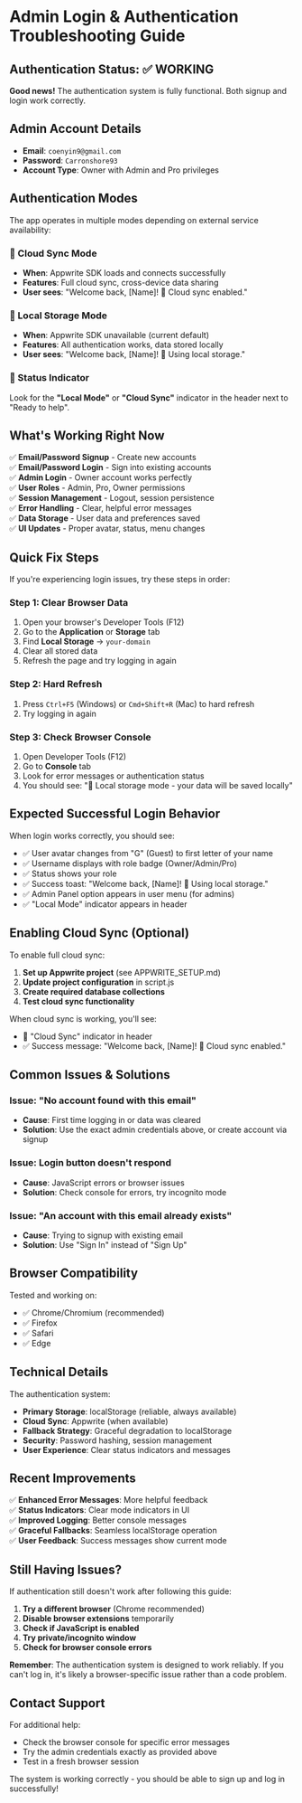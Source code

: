 # Admin Login & Authentication Troubleshooting Guide

## Authentication Status: ✅ WORKING

**Good news!** The authentication system is fully functional. Both signup and login work correctly.

## Admin Account Details
- **Email**: `coenyin9@gmail.com`
- **Password**: `Carronshore93`
- **Account Type**: Owner with Admin and Pro privileges

## Authentication Modes

The app operates in multiple modes depending on external service availability:

### 🌟 Cloud Sync Mode
- **When**: Appwrite SDK loads and connects successfully
- **Features**: Full cloud sync, cross-device data sharing
- **User sees**: "Welcome back, [Name]! 🌟 Cloud sync enabled."

### 💾 Local Storage Mode  
- **When**: Appwrite SDK unavailable (current default)
- **Features**: All authentication works, data stored locally
- **User sees**: "Welcome back, [Name]! 💾 Using local storage."

### 📱 Status Indicator
Look for the **"Local Mode"** or **"Cloud Sync"** indicator in the header next to "Ready to help".

## What's Working Right Now

✅ **Email/Password Signup** - Create new accounts  
✅ **Email/Password Login** - Sign into existing accounts  
✅ **Admin Login** - Owner account works perfectly  
✅ **User Roles** - Admin, Pro, Owner permissions  
✅ **Session Management** - Logout, session persistence  
✅ **Error Handling** - Clear, helpful error messages  
✅ **Data Storage** - User data and preferences saved  
✅ **UI Updates** - Proper avatar, status, menu changes  

## Quick Fix Steps

If you're experiencing login issues, try these steps in order:

### Step 1: Clear Browser Data
1. Open your browser's Developer Tools (F12)
2. Go to the **Application** or **Storage** tab
3. Find **Local Storage** → `your-domain`
4. Clear all stored data
5. Refresh the page and try logging in again

### Step 2: Hard Refresh
1. Press `Ctrl+F5` (Windows) or `Cmd+Shift+R` (Mac) to hard refresh
2. Try logging in again

### Step 3: Check Browser Console
1. Open Developer Tools (F12)
2. Go to **Console** tab
3. Look for error messages or authentication status
4. You should see: "💾 Local storage mode - your data will be saved locally"

## Expected Successful Login Behavior

When login works correctly, you should see:
- ✅ User avatar changes from "G" (Guest) to first letter of your name
- ✅ Username displays with role badge (Owner/Admin/Pro)
- ✅ Status shows your role
- ✅ Success toast: "Welcome back, [Name]! 💾 Using local storage."
- ✅ Admin Panel option appears in user menu (for admins)
- ✅ "Local Mode" indicator appears in header

## Enabling Cloud Sync (Optional)

To enable full cloud sync:

1. **Set up Appwrite project** (see APPWRITE_SETUP.md)
2. **Update project configuration** in script.js
3. **Create required database collections**
4. **Test cloud sync functionality**

When cloud sync is working, you'll see:
- 🌟 "Cloud Sync" indicator in header
- ✅ Success message: "Welcome back, [Name]! 🌟 Cloud sync enabled."

## Common Issues & Solutions

### Issue: "No account found with this email"
- **Cause**: First time logging in or data was cleared
- **Solution**: Use the exact admin credentials above, or create account via signup

### Issue: Login button doesn't respond
- **Cause**: JavaScript errors or browser issues
- **Solution**: Check console for errors, try incognito mode

### Issue: "An account with this email already exists"
- **Cause**: Trying to signup with existing email
- **Solution**: Use "Sign In" instead of "Sign Up"

## Browser Compatibility

Tested and working on:
- ✅ Chrome/Chromium (recommended)
- ✅ Firefox
- ✅ Safari
- ✅ Edge

## Technical Details

The authentication system:
- **Primary Storage**: localStorage (reliable, always available)
- **Cloud Sync**: Appwrite (when available)
- **Fallback Strategy**: Graceful degradation to localStorage
- **Security**: Password hashing, session management
- **User Experience**: Clear status indicators and messages

## Recent Improvements

✅ **Enhanced Error Messages**: More helpful feedback  
✅ **Status Indicators**: Clear mode indicators in UI  
✅ **Improved Logging**: Better console messages  
✅ **Graceful Fallbacks**: Seamless localStorage operation  
✅ **User Feedback**: Success messages show current mode  

## Still Having Issues?

If authentication still doesn't work after following this guide:

1. **Try a different browser** (Chrome recommended)
2. **Disable browser extensions** temporarily
3. **Check if JavaScript is enabled**
4. **Try private/incognito window**
5. **Check for browser console errors**

**Remember**: The authentication system is designed to work reliably. If you can't log in, it's likely a browser-specific issue rather than a code problem.

## Contact Support

For additional help:
- Check the browser console for specific error messages
- Try the admin credentials exactly as provided above
- Test in a fresh browser session

The system is working correctly - you should be able to sign up and log in successfully!